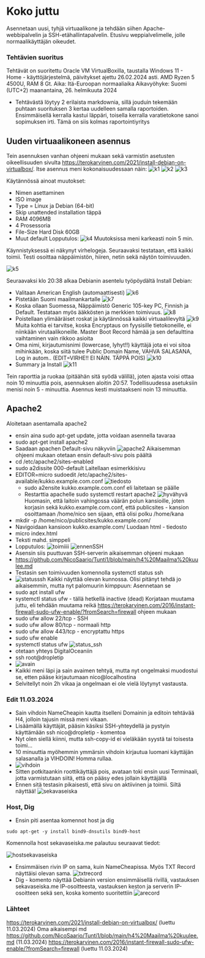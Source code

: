 # Koko juttu

Asennetaan uusi, tyhjä virtuaalikone ja tehdään siihen Apache-webbipalvelin ja SSH-etähallintapalvelin. 
Etusivu weppialvelimelle, jolle normaalikäyttäjän oikeudet.

### Tehtävien suoritus
Tehtävät on suoritettu Oracle VM VirtualBoxilla, taustalla Windows 11 - Home - käyttöjärjestelmä, päivitykset ajettu 26.02.2024 asti. AMD Ryzen 5 4500U, RAM 8 Gt. Aika:
Itä-Euroopan normaaliaika
Aikavyöhyke: Suomi (UTC+2)
maanantaina, 26. helmikuuta 2024
- Tehtävästä löytyy 2 erilaista markdownia, sillä jouduin tekemään puhtaan suorituksen 3 kertaa uudelleen samalla raportoiden. Ensimmäisellä kerralla kastui läppäri, toisella kerralla varatietokone sanoi sopimuksen irti. Tämä on siis kolmas raportointiyritys

## Uuden virtuaalikoneen asennus
Tein asennuksen vanhan ohjeeni mukaan sekä varmistin asetusten oikeellisuuden sivulta https://terokarvinen.com/2021/install-debian-on-virtualbox/.
Itse asennus meni kokonaisuudessaan näin:
![k1](https://github.com/NicoSaario/Tunti1/assets/156778628/213ae983-66dd-4a19-ab90-b46e8725bc84)
![k2](https://github.com/NicoSaario/Tunti1/assets/156778628/ad933363-4cf0-47a0-b588-1ac2dd5cac34)
![k3](https://github.com/NicoSaario/Tunti1/assets/156778628/70381f15-368d-4714-b766-295973a7e53a)

Käytännössä ainoat muutokset:
- Nimen asettaminen
- ISO image
- Type = Linux ja Debian (64-bit)
- Skip unattended installation täppä
- RAM 4096MB
- 4 Prosessoria
- File-Size Hard Disk 60GB
- Muut default
  Lopputulos:
  ![k4](https://github.com/NicoSaario/Tunti1/assets/156778628/6ab6dd15-6b66-49e0-b45f-5a6fd1f1af5f)
  Muutoksissa meni karkeasti noin 5 min. 

Käynnistyksessä ei näkynyt virhelogeja. Seuraavaksi testataan, että kaikki toimii. Testi osoittaa näppäimistön, hiiren, netin sekä näytön toimivuuden.

![k5](https://github.com/NicoSaario/Tunti1/assets/156778628/73f976eb-ad24-4e39-bd57-53c383e6ef23)

Seuraavaksi klo 20:38 alkaa Debianin asentelu työpöydältä Install Debian:
- Valitaan American English (automaattisesti)
![k6](https://github.com/NicoSaario/Tunti1/assets/156778628/e31ec90f-d1f2-4cfc-ae50-e2c6731c8b3d)
- Pistetään Suomi maailmankartalle
  ![k7](https://github.com/NicoSaario/Tunti1/assets/156778628/817c5a31-cf55-4ce0-b8df-9415a8466083)
- Koska ollaan Suomessa, Näppäimistö Generic 105-key PC, Finnish ja Default. Testataan myös ääkkösten ja merkkien toimivuus.
![k8](https://github.com/NicoSaario/Tunti1/assets/156778628/98665290-141f-42db-b87f-445027f5e1d1)
- Poistellaan ylimääräiset roskat ja käytännössä kaikki virtuaalilevyltä
  ![k9](https://github.com/NicoSaario/Tunti1/assets/156778628/2ec5dcd9-e506-4789-a5df-8ed7544b5685)
Muita kohtia ei tarvitse, koska Encryptaus on fyysisille tietokoneille, ei niinkään virutaalikoneille. Master Boot Record hämää ja sen defaulttina vaihtaminen vain rikkoo asioita
- Oma nimi, kirjautumisnimi (lowercase, lyhyt!!) käyttäjä jota ei voi sitoa mihinkään, koska siitä tulee Public Domain Name, VAHVA SALASANA, Log in autom.. (EDIT=VIRHE!! EI NÄIN. TÄPPÄ POIS)
  ![k10](https://github.com/NicoSaario/Tunti1/assets/156778628/25506aa4-5985-4a6c-8110-66f858c7955d)
- Summary ja Install
![k11](https://github.com/NicoSaario/Tunti1/assets/156778628/66aca1d7-4724-4965-93fd-2581fe420973)

Tein raporttia ja ruokaa (pitäähän sitä syödä välillä), joten ajasta voisi ottaa noin 10 minuuttia pois, asennuksen aloitin 20:57. Todellisuudessa asetuksiin menisi noin 5 - minuuttia.
Asennus kesti muistaakseni noin 13 minuuttia.


## Apache2
Aloitetaan asentamalla apache2
- ensin aina sudo apt-get update, jotta voidaan asennella tavaraa
- sudo apt-get install apache2
- Saadaan apachen Default-sivu näkyviin
![apache2](https://github.com/NicoSaario/Tunti1/assets/156778628/acca735f-112b-4b8a-9bce-e23f8f5e2123)
Aikaisemman ohjeeni mukaan otetaan ensin default-sivu pois päältä
- cd /etc/apache2/sites-enabled
- sudo a2dissite 000-default 
Laitellaan esimerkkisivu
- EDITOR=micro sudoedit /etc/apache2/sites-available/kukko.example.com.conf
  ![tiedosto](https://github.com/NicoSaario/Tunti1/assets/156778628/98bcdcec-4037-45a5-91aa-d52d26ecb492)
  - sudo a2ensite kukko.example.com.conf eli laitetaan se päälle
  - Restarttia apachelle sudo systemctl restart apache2
  ![hyvähyvä](https://github.com/NicoSaario/Tunti1/assets/156778628/ade419dc-f8fc-41a3-bc32-2d6157669918)
Huomasin, että laitoin vahingossa väärän polun kansioille, joten korjasin sekä kukko.example.com.conf, että publicsites - kansion osoittamaan /home/nico sen sijaan, että olisi polku /home/kana
- mkdir -p /home/nico/publicsites/kukko.example.com/
- Navigoidaan kansioon kukko.example.com/
Luodaan html - tiedosto
- micro index.html
- Teksti mahd. simppeli
- Lopputulos:
![toimiiii](https://github.com/NicoSaario/Tunti1/assets/156778628/1aef4d43-e641-4a38-9cd2-4ac274b028cb)
![ennenSSH](https://github.com/NicoSaario/Tunti1/assets/156778628/db669d7d-e264-4edc-8305-c7583e915eba)
- Asensin siis puuttuvan SSH-serverin aikaisemman ohjeeni mukaan
- https://github.com/NicoSaario/Tunti1/blob/main/h4%20Maailma%20kuulee.md
- Testasin sen toimivuuden komennolla systemctl status ssh
- ![statusssh](https://github.com/NicoSaario/Tunti1/assets/156778628/2daeca5e-9932-4bde-981b-b85b704411e2)
Kaikki näyttää olevan kunnossa. Olisi pitänyt tehdä jo aikaisemmin, mutta nyt palomuurin kimppuun:
Asennetaan se
- sudo apt install ufw
- systemctl status ufw - tällä hetkellä inactive (dead)
Korjataan muutama juttu, eli tehdään muutama reikä https://terokarvinen.com/2016/instant-firewall-sudo-ufw-enable/?fromSearch=firewall ohjeen mukaan
- sudo ufw allow 22/tcp - SSH
- sudo ufw allow 80/tcp - normaali http
- sudo ufw allow 443/tcp - encryptattu https
- sudo ufw enable
- systemctl status ufw
![status_ssh](https://github.com/NicoSaario/Tunti1/assets/156778628/8a356861-fcc9-4aef-9fd8-01132d466a29)
- otetaan yhteys DigitalOceaniin
- ssh root@dropletip
- ![avain](https://github.com/NicoSaario/Tunti1/assets/156778628/b0d1a584-c682-4dd2-b6cb-e7d3fcb076b3)
- Kaikki meni läpi ja sain avaimen tehtyä, mutta nyt ongelmaksi muodostui se, etten pääse kirjautumaan nico@localhostina
- Selvitellyt noin 2h vikaa ja ongelmaan ei ole vielä löytynyt vastausta.


### Edit 11.03.2024
- Sain vihdoin NameCheapin kautta itselleni Domainin ja editoin tehtävää H4, jolloin tajusin missä meni vikaan.
- Lisäämällä käyttäjät, pääsin käsiksi SSH-yhteydellä ja pystyin käyttämään ssh nico@dropletip - komentoa
- Nyt olen siellä kiinni, mutta ssh-copy-id ei vieläkään syystä tai toisesta toimi...
- 10 minuuttia myöhemmin ymmärsin vihdoin kirjautua luomani käyttäjän salasanalla ja VIHDOIN! Homma rullaa.
- ![vihdoin](https://github.com/NicoSaario/Tunti1/assets/156778628/0e3cf953-0dc2-46c1-9e69-a90bc7b8a81a)
- Sitten potkitaankin roottikäyttäjä pois, avataan toki ensin uusi Terminaali, jotta varmistutaan siitä, että on pääsy edes jollain käyttäjällä
- Ennen sitä testasin pikaisesti, että sivu on aktiivinen ja toimii. Siltä näyttää!
![sekavaseiska](https://github.com/NicoSaario/Tunti1/assets/156778628/89714225-684d-4853-ba4c-e6cef2cc6be1)

### Host, Dig
- Ensin piti asentaa komennot host ja dig

```
sudo apt-get -y install bind9-dnsutils bind9-host
```
Komennolla host sekavaseiska.me palautuu seuraavat tiedot:

![hostsekavaseiska](https://github.com/NicoSaario/Linux_Palvelimet/assets/156778628/3f015063-9a48-41e9-83b5-42907e6159b1)
- Ensimmäisen rivin IP on sama, kuin NameCheapissa. Myös TXT Record näyttäisi olevan sama.
![txtrecord](https://github.com/NicoSaario/Linux_Palvelimet/assets/156778628/02cebfa9-32ff-4a9a-a2d0-823b25f3feec)
- Dig - komento näyttää Debianin version ensimmäisellä rivillä, vastauksen sekavaseiska.me IP-osoitteesta, vastauksen keston ja serverin IP-osoitteen sekä sen, koska komento suoritettiin
![arecord](https://github.com/NicoSaario/Linux_Palvelimet/assets/156778628/2e17fc93-21d7-4ce1-a60a-8a4b57af70d3)

### Lähteet
https://terokarvinen.com/2021/install-debian-on-virtualbox/ (luettu 11.03.2024)
Oma aikaisempi md https://github.com/NicoSaario/Tunti1/blob/main/h4%20Maailma%20kuulee.md (11.03.2024)
https://terokarvinen.com/2016/instant-firewall-sudo-ufw-enable/?fromSearch=firewall (luettu 11.03.2024)









